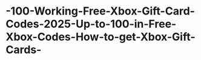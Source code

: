 # -100-Working-Free-Xbox-Gift-Card-Codes-2025-Up-to-100-in-Free-Xbox-Codes-How-to-get-Xbox-Gift-Cards-